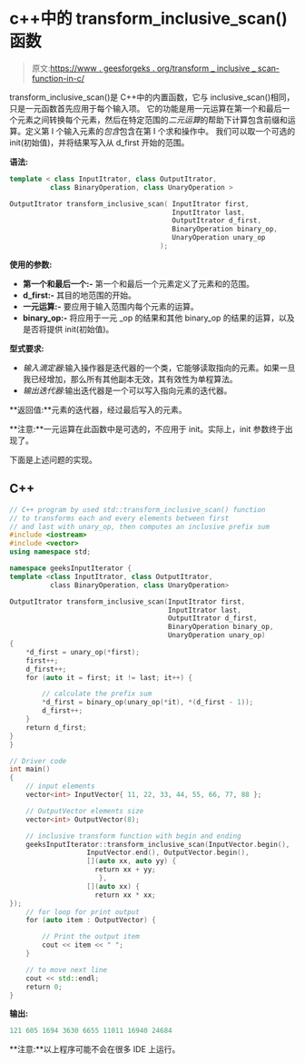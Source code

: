 # c++中的 transform_inclusive_scan()函数

> 原文:[https://www . geesforgeks . org/transform _ inclusive _ scan-function-in-c/](https://www.geeksforgeeks.org/transform_inclusive_scan-function-in-c/)

transform_inclusive_scan()是 C++中的内置函数，它与 inclusive_scan()相同，只是一元函数首先应用于每个输入项。
它的功能是用一元运算在第一个和最后一个元素之间转换每个元素，然后在特定范围的*二元运算*的帮助下计算包含前缀和运算。定义第 I 个输入元素的*包含*包含在第 I 个求和操作中。
我们可以取一个可选的 init(初始值)，并将结果写入从 d_first 开始的范围。

**语法:**

```cpp
template < class InputItrator, class OutputItrator,
          class BinaryOperation, class UnaryOperation >

OutputItrator transform_inclusive_scan( InputItrator first, 
                                        InputItrator last,
                                        OutputItrator d_first,
                                        BinaryOperation binary_op,
                                        UnaryOperation unary_op 
                                     );
```

**使用的参数:**

*   **第一个和最后一个:-** 第一个和最后一个元素定义了元素和的范围。
*   **d_first:-** 其目的地范围的开始。
*   **一元运算:-** 要应用于输入范围内每个元素的运算。
*   **binary_op:-** 将应用于一元 _op 的结果和其他 binary_op 的结果的运算，以及是否将提供 init(初始值)。

**型式要求:**

*   *输入滴定器*:输入操作器是迭代器的一个类，它能够读取指向的元素。如果一旦我已经增加，那么所有其他副本无效，其有效性为单程算法。
*   *输出迭代器*:输出迭代器是一个可以写入指向元素的迭代器。

**返回值:**元素的迭代器，经过最后写入的元素。

**注意:**一元运算在此函数中是可选的，不应用于 init。实际上，init 参数终于出现了。

下面是上述问题的实现。

## C++

```cpp
// C++ program by used std::transform_inclusive_scan() function
// to transforms each and every elements between first
// and last with unary_op, then computes an inclusive prefix sum
#include <iostream>
#include <vector>
using namespace std;

namespace geeksInputIterator {
template <class InputItrator, class OutputItrator,
          class BinaryOperation, class UnaryOperation>

OutputItrator transform_inclusive_scan(InputItrator first,
                                       InputItrator last,
                                       OutputItrator d_first,
                                       BinaryOperation binary_op,
                                       UnaryOperation unary_op)
{
    *d_first = unary_op(*first);
    first++;
    d_first++;
    for (auto it = first; it != last; it++) {

        // calculate the prefix sum
        *d_first = binary_op(unary_op(*it), *(d_first - 1));
        d_first++;
    }
    return d_first;
}
}

// Driver code
int main()
{
    // input elements
    vector<int> InputVector{ 11, 22, 33, 44, 55, 66, 77, 88 };

    // OutputVector elements size
    vector<int> OutputVector(8);

    // inclusive transform function with begin and ending
    geeksInputIterator::transform_inclusive_scan(InputVector.begin(),
                   InputVector.end(), OutputVector.begin(),
                   [](auto xx, auto yy) {
                     return xx + yy;
                      },
                   [](auto xx) {
                     return xx * xx;
});
    // for loop for print output
    for (auto item : OutputVector) {

        // Print the output item
        cout << item << " ";
    }

    // to move next line
    cout << std::endl;
    return 0;
}
```

**输出:**

```cpp
121 605 1694 3630 6655 11011 16940 24684 
```

**注意:**以上程序可能不会在很多 IDE 上运行。